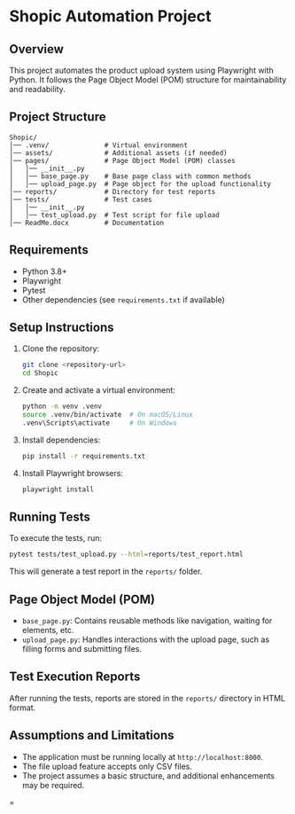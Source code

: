# Shopic Automation Project

## Overview
This project automates the product upload system using Playwright with Python. It follows the Page Object Model (POM) structure for maintainability and readability.

## Project Structure
```
Shopic/
│── .venv/              # Virtual environment
│── assets/             # Additional assets (if needed)
│── pages/              # Page Object Model (POM) classes
│   │── __init__.py
│   │── base_page.py    # Base page class with common methods
│   │── upload_page.py  # Page object for the upload functionality
│── reports/            # Directory for test reports
│── tests/              # Test cases
│   │── __init__.py
│   │── test_upload.py  # Test script for file upload
│── ReadMe.docx         # Documentation
```

## Requirements
- Python 3.8+
- Playwright
- Pytest
- Other dependencies (see `requirements.txt` if available)

## Setup Instructions
1. Clone the repository:
   ```bash
   git clone <repository-url>
   cd Shopic
   ```
2. Create and activate a virtual environment:
   ```bash
   python -m venv .venv
   source .venv/bin/activate  # On macOS/Linux
   .venv\Scripts\activate     # On Windows
   ```
3. Install dependencies:
   ```bash
   pip install -r requirements.txt
   ```
4. Install Playwright browsers:
   ```bash
   playwright install
   ```

## Running Tests
To execute the tests, run:
```bash
pytest tests/test_upload.py --html=reports/test_report.html
```
This will generate a test report in the `reports/` folder.

## Page Object Model (POM)
- `base_page.py`: Contains reusable methods like navigation, waiting for elements, etc.
- `upload_page.py`: Handles interactions with the upload page, such as filling forms and submitting files.

## Test Execution Reports
After running the tests, reports are stored in the `reports/` directory in HTML format.

## Assumptions and Limitations
- The application must be running locally at `http://localhost:8000`.
- The file upload feature accepts only CSV files.
- The project assumes a basic structure, and additional enhancements may be required.

=

